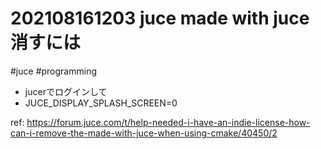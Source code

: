 # 202108161203 juce made with juce消すには
#juce #programming
- jucerでログインして
- JUCE_DISPLAY_SPLASH_SCREEN=0

ref: https://forum.juce.com/t/help-needed-i-have-an-indie-license-how-can-i-remove-the-made-with-juce-when-using-cmake/40450/2